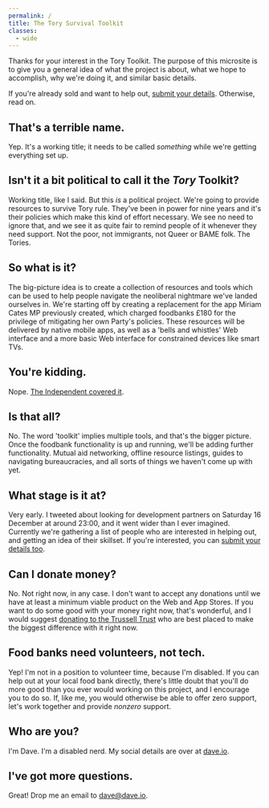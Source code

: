 ```yaml
---
permalink: /
title: The Tory Survival Toolkit
classes:
  - wide
---
```


Thanks for your interest in the Tory Toolkit. The purpose of this microsite is to give you a general idea of what the
project is about, what we hope to accomplish, why we're doing it, and similar basic details.

If you're already sold and want to help out, [submit your details](/apply). Otherwise, read on.

## That's a terrible name.

Yep. It's a working title; it needs to be called _something_ while we're getting everything set up.

## Isn't it a bit political to call it the _Tory_ Toolkit?

Working title, like I said. But this _is_ a political project. We're going to provide resources to survive Tory rule.
They've been in power for nine years and it's their policies which make this kind of effort necessary. We see no need to
ignore that, and we see it as quite fair to remind people of it whenever they need support. Not the poor, not
immigrants, not Queer or BAME folk. The Tories.

## So what is it?

The big-picture idea is to create a collection of resources and tools which can be used to help people navigate the
neoliberal nightmare we've landed ourselves in. We're starting off by creating a replacement for the app Miriam Cates MP
previously created, which charged foodbanks £180 for the privilege of mitigating her own Party's policies. These
resources will be delivered by native mobile apps, as well as a 'bells and whistles' Web interface and a more basic Web
interface for constrained devices like smart TVs.

## You're kidding.

Nope.
[The Independent covered it](https://inews.co.uk/news/mp-cashing-foodbanks-launching-app-encourages-list-items-for-fee-1341830).

## Is that all?

No. The word 'toolkit' implies multiple tools, and that's the bigger picture. Once the foodbank functionality is up and
running, we'll be adding further functionality. Mutual aid networking, offline resource listings, guides to navigating
bureaucracies, and all sorts of things we haven't come up with yet.

## What stage is it at?

Very early. I tweeted about looking for development partners on Saturday 16 December at around 23:00, and it went wider
than I ever imagined. Currently we're gathering a list of people who are interested in helping out, and getting an idea
of their skillset. If you're interested, you can [submit your details too](/apply).

## Can I donate money?

No. Not right now, in any case. I don't want to accept any donations until we have at least a minimum viable product on
the Web and App Stores. If you want to do some good with your money right now, that's wonderful, and I would suggest
[donating to the Trussell Trust](https://www.trusselltrust.org/make-a-donation/) who are best placed to make the biggest
difference with it right now.

## Food banks need volunteers, not tech.

Yep! I'm not in a position to volunteer time, because I'm disabled. If you can help out at your local food bank
directly, there's little doubt that you'll do more good than you ever would working on this project, and I encourage you
to do so. If, like me, you would otherwise be able to offer zero support, let's work together and provide _nonzero_
support.

## Who are you?

I'm Dave. I'm a disabled nerd. My social details are over at [dave.io](https://dave.io).

## I've got more questions.

Great! Drop me an email to [dave@dave.io](mailto:dave@dave.io).
